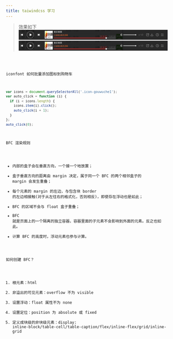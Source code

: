 ```yaml
---
title: taiwindcss 学习
---
```


> 效果如下
> !['蜻蜓广播UI.jpg'](../../assets/images/蜻蜓广播UI.jpg)
> !['蜻蜓广播UI.jpg'](../../assets/images/qing-ting-ui.jpg)

<code src="./demo.tsx" iframe="400">

iconfont 如何批量添加图标到购物车

```js
var icons = document.querySelectorAll('.icon-gouwuche1');
var auto_click = function (i) {
  if (i < icons.length) {
    icons.item(i).click();
    auto_click(i + 1);
  }
};
auto_click(0);
```

BFC 渲染规则

- 内部的盒子会在垂直方向，一个接一个地放置；
- 盒子垂直方向的距离由 margin 决定，属于同一个 BFC 的两个相邻盒子的 margin 会发生重叠；
- 每个元素的 margin 的左边，与包含块 border 的左边相接触(对于从左往右的格式化，否则相反)，即使存在浮动也是如此；
- BFC 的区域不会与 float 盒子重叠；
- BFC 就是页面上的一个隔离的独立容器，容器里面的子元素不会影响到外面的元素。反之也如此。
- 计算 BFC 的高度时，浮动元素也参与计算。

如何创建 BFC？

1.  根元素：html
2.  非溢出的可见元素：overflow 不为 visible
3.  设置浮动：float 属性不为 none
4.  设置定位：position 为 absolute 或 fixed
5.  定义成块级的非块级元素：display: inline-block/table-cell/table-caption/flex/inline-flex/grid/inline-grid

<code src="./css-bfc.tsx" iframe="400">

